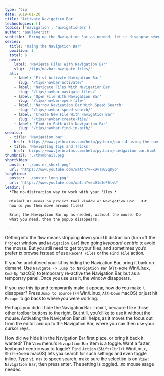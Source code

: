 ```yaml
---
type: 'tip'
date: 2019-01-20
title: 'Activate Navigation Bar'
technologies: []
topics: ['navigation', 'navigationbar']
author: 'pauleveritt'
subtitle: 'Bring up the Navigation Bar as needed, let it disappear when finished.'
series:
  title: 'Using the Navigation Bar'
  position: 1
  total: 6
  next:  
    label: 'Navigate Files With Navigation Bar'
    slug: '/tips/navbar-navigate-files/'
  all: 
    - label: 'First Activate Navigation Bar'
      slug: '/tips/navbar-activate/'
    - label: 'Navigate Files With Navigation Bar'
      slug: '/tips/navbar-navigate-files/'
    - label: 'Open File With Navigation Bar'
      slug: '/tips/navbar-open-file/'
    - label: 'Narrow Navigation Bar With Speed Search'
      slug: '/tips/navbar-speed-search/'
    - label: 'Create New File With Navigation Bar'
      slug: '/tips/navbar-create-file/'
    - label: 'Find in Path With Navigation Bar'
      slug: '/tips/navbar-find-in-path/'
seealso:
  - title: 'Navigation bar'
    href: 'https://www.jetbrains.com/help/pycharm/part-4-using-the-navigation-bar.html'
  - title: 'Navigating Tips and Tricks'
    href: 'https://www.jetbrains.com/help/pycharm/navigation-bar.html'
thumbnail: './thumbnail.png'
shortVideo:
  poster: './poster_short.png'
  url: 'https://www.youtube.com/watch?v=xDvTpGSqKyo'
longVideo:
  poster: './poster_long.png'
  url: 'https://www.youtube.com/watch?v=uD1s8eF6lvU'
leadin: |
  *The no-distraction way to work with your files.*
  
  Minimal UI means no project tool window or Navigation Bar.  But 
  how do you then move around files?
  
  Bring the Navigation Bar up as-needed, without the mouse. Do 
  what you need, then the popup disappears.

---
```


Getting into the flow means stripping down your UI distraction (turn off the 
`Project` window and `Navigation Bar`) then going *keyboard-centric* to avoid 
the mouse.  But you still need to get to your files, and sometimes you'd prefer 
to browse instead of use `Recent Files` or the `Find File` action.

If you've uncluttered your UI by hiding the Navigation Bar, bring it back on demand. 
Use `Navigate -> Jump to Navigation Bar` (`Alt-Home` Win/Linux, `Cmd-Up` macOS) 
to temporarly re-active the Navigation Bar, but as a temporary panel. Once 
you use use it, the window disappears.

If you use this tip and temporarily make it appear, how do you make it disappear? 
Press `Jump to Source` (`F4` Win/Linux, `Alt-Down` macOS) or just hit `Escape` 
to go back to where you were working.

Perhaps you didn't hide the Navigation Bar. I don't, because I like those other 
toolbar buttons to the right. But still, you'd like to use it without the mouse. 
Activating the Navigation Bar still helps, as it moves the focus out from the 
editor and up to the Navigation Bar, where you can then use your cursor keys.

How did we hide it in the Navigation Bar first place, or bring it back if wanted? 
The `View` menu's `Navigation Bar` item is a toggle. Want a faster, keyboard-centric 
way to toggle? `Find Action` (`Shift+Ctrl+A` Win/Linux, `Shift+Cmd+A` macOS) lets 
you search for such settings and even toggle inline. Type `vi nav` to speed search, 
make sure the selection is on `View: Navigation Bar`, then press enter. The 
setting is toggled...no mouse usage needed.
